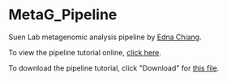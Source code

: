 # MetaG_Pipeline  
  
Suen Lab metagenomic analysis pipeline by [Edna Chiang](https://github.com/ednachiang). 
  
  
To view the pipeline tutorial online, [click here](http://rpubs.com/ednachiang/425650).  
  
To download the pipeline tutorial, click "Download" for [this file](https://github.com/ednachiang/MetaG_Pipeline/blob/master/MetaG_Pipeline.html).
